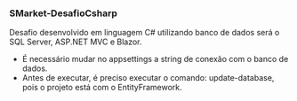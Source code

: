 <h3>SMarket-DesafioCsharp</h3>

Desafio desenvolvido em linguagem C# utilizando banco de dados será o SQL Server, ASP.NET MVC e Blazor.

<ul>
<li>É necessário mudar no appsettings a string de conexão com o banco de dados.</li>

<li>Antes de executar, é preciso executar o comando: update-database, pois o projeto está com o EntityFramework.</li>
</ul>
